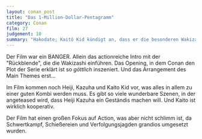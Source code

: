 ```yaml
---
layout: conan_post
title: "Das 1-Million-Dollar-Pentagramm"
category: Conan
film: 27
judgement: 10
summary: "Hakodate; Kaitô Kid kündigt an, dass er die besonderen Wakizashi-Schwerter stehlen will. Diese Schwerter sind Teil eines größeren Rätsels um den legendären Schatz der Onoe-Familie. Kaitô Kid setzt seine typischen Tricks ein, um die Polizei und Conan herauszufordern, während sie gleichzeitig versuchen, den Schatz zu sichern und einen Mordfall aufzuklären​"
---
```


Der Film war ein BANGER. Allein das actionreiche Intro mit der "Rückblende", die die Wakizashi einführen. Das Opening,
in dem Conan den Plot der Serie erklärt ist so _göttlich_ inszeniert. Und das Arrangement des Main Themes erst...

Im Film kommen noch Heiji, Kazuha und Kaito Kid vor, was alles in allem zu einer guten Kombi werden muss. Es gibt so
viele wunderbare Szenen, in der angeteased wird, dass Heiji Kazuha ein Geständis machen will. Und Kaito ist wirklich
kooperativ.

Der Film hat einen großen Fokus auf Action, was aber nicht schlimm ist, da Schwertkampf, Schießereien und
Verfolgungsjagden grandios umgesetzt wurden. 